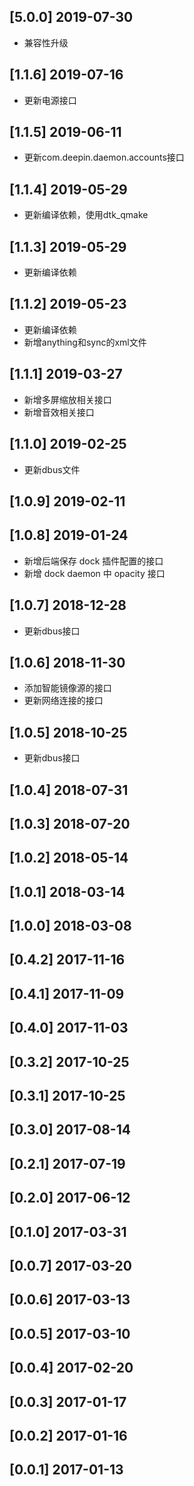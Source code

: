 ## [5.0.0] 2019-07-30

*  兼容性升级

## [1.1.6] 2019-07-16

*  更新电源接口

## [1.1.5] 2019-06-11

*  更新com.deepin.daemon.accounts接口

## [1.1.4] 2019-05-29

*  更新编译依赖，使用dtk_qmake

## [1.1.3] 2019-05-29

*  更新编译依赖

## [1.1.2] 2019-05-23

*  更新编译依赖
*  新增anything和sync的xml文件

## [1.1.1] 2019-03-27

*  新增多屏缩放相关接口
*  新增音效相关接口

## [1.1.0] 2019-02-25

*  更新dbus文件

## [1.0.9] 2019-02-11


## [1.0.8] 2019-01-24

*  新增后端保存 dock 插件配置的接口
*  新增 dock daemon 中 opacity 接口

## [1.0.7] 2018-12-28

*  更新dbus接口

## [1.0.6] 2018-11-30

*  添加智能镜像源的接口
*  更新网络连接的接口

## [1.0.5] 2018-10-25

*  更新dbus接口

## [1.0.4] 2018-07-31


## [1.0.3] 2018-07-20


## [1.0.2] 2018-05-14


## [1.0.1] 2018-03-14


## [1.0.0] 2018-03-08


## [0.4.2] 2017-11-16


## [0.4.1] 2017-11-09


## [0.4.0] 2017-11-03


## [0.3.2] 2017-10-25


## [0.3.1] 2017-10-25


## [0.3.0] 2017-08-14


## [0.2.1] 2017-07-19


## [0.2.0] 2017-06-12


## [0.1.0] 2017-03-31


## [0.0.7] 2017-03-20


## [0.0.6] 2017-03-13


## [0.0.5] 2017-03-10


## [0.0.4] 2017-02-20


## [0.0.3] 2017-01-17


## [0.0.2] 2017-01-16


## [0.0.1] 2017-01-13


